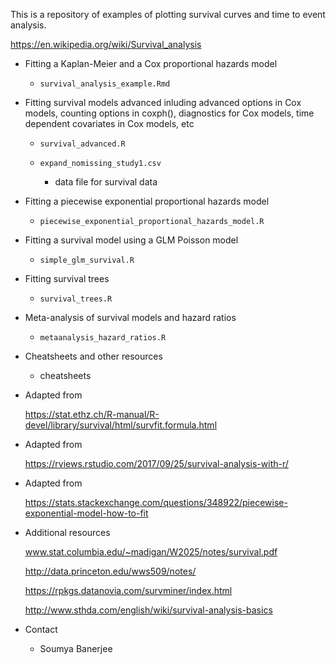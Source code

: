 This is a repository of examples of plotting survival curves and time to event analysis.

https://en.wikipedia.org/wiki/Survival_analysis


* Fitting a Kaplan-Meier and a Cox proportional hazards model

	* `survival_analysis_example.Rmd`

* Fitting survival models advanced inluding advanced options in Cox models, counting options in coxph(), diagnostics for Cox models, time dependent covariates in Cox models, etc

	* `survival_advanced.R`

	* `expand_nomissing_study1.csv`

		* data file for survival data  

* Fitting a piecewise exponential proportional hazards model

	* `piecewise_exponential_proportional_hazards_model.R`

* Fitting a survival model using a GLM Poisson model

	* `simple_glm_survival.R`

* Fitting survival trees

	* `survival_trees.R`

* Meta-analysis of survival models and hazard ratios

	* `metaanalysis_hazard_ratios.R`

* Cheatsheets and other resources

	* cheatsheets

* Adapted from 


     https://stat.ethz.ch/R-manual/R-devel/library/survival/html/survfit.formula.html


* Adapted from


    https://rviews.rstudio.com/2017/09/25/survival-analysis-with-r/


* Adapted from 


    https://stats.stackexchange.com/questions/348922/piecewise-exponential-model-how-to-fit
 

* Additional resources


    www.stat.columbia.edu/~madigan/W2025/notes/survival.pdf
    
    http://data.princeton.edu/wws509/notes/
    
    https://rpkgs.datanovia.com/survminer/index.html
    
    http://www.sthda.com/english/wiki/survival-analysis-basics

* Contact

    * Soumya Banerjee

